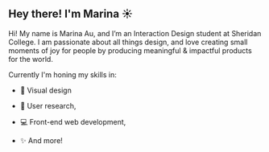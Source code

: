 ## Hey there! I'm Marina ☀️

Hi! My name is Marina Au, and I’m an Interaction Design student at Sheridan College. I am passionate about all things design, and love creating small moments of joy for people by producing meaningful & impactful products for the world.

Currently I'm honing my skills in:

- 🎨 Visual design

- 📝 User research,

- 💻 Front-end web development,

- ✨ And more!
